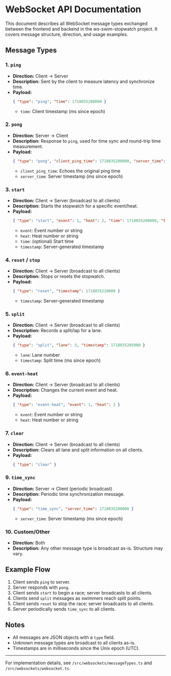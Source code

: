 # WebSocket API Documentation

This document describes all WebSocket message types exchanged between the frontend and backend in the ws-swim-stopwatch project. It covers message structure, direction, and usage examples.

## Message Types

### 1. `ping`
- **Direction:** Client → Server
- **Description:** Sent by the client to measure latency and synchronize time.
- **Payload:**
  ```json
  { "type": "ping", "time": 1718035200000 }
  ```
  - `time`: Client timestamp (ms since epoch)

### 2. `pong`
- **Direction:** Server → Client
- **Description:** Response to `ping`, used for time sync and round-trip time measurement.
- **Payload:**
  ```json
  { "type": "pong", "client_ping_time": 1718035200000, "server_time": 1718035200100 }
  ```
  - `client_ping_time`: Echoes the original ping time
  - `server_time`: Server timestamp (ms since epoch)

### 3. `start`
- **Direction:** Client → Server (broadcast to all clients)
- **Description:** Starts the stopwatch for a specific event/heat.
- **Payload:**
  ```json
  { "type": "start", "event": 1, "heat": 2, "time": 1718035200000, "timestamp": 1718035200000 }
  ```
  - `event`: Event number or string
  - `heat`: Heat number or string
  - `time`: (optional) Start time
  - `timestamp`: Server-generated timestamp

### 4. `reset` / `stop`
- **Direction:** Client → Server (broadcast to all clients)
- **Description:** Stops or resets the stopwatch.
- **Payload:**
  ```json
  { "type": "reset", "timestamp": 1718035210000 }
  ```
  - `timestamp`: Server-generated timestamp

### 5. `split`
- **Direction:** Client → Server (broadcast to all clients)
- **Description:** Records a split/lap for a lane.
- **Payload:**
  ```json
  { "type": "split", "lane": 3, "timestamp": 1718035205000 }
  ```
  - `lane`: Lane number
  - `timestamp`: Split time (ms since epoch)

### 6. `event-heat`
- **Direction:** Client → Server (broadcast to all clients)
- **Description:** Changes the current event and heat.
- **Payload:**
  ```json
  { "type": "event-heat", "event": 1, "heat": 2 }
  ```
  - `event`: Event number or string
  - `heat`: Heat number or string

### 7. `clear`
- **Direction:** Client → Server (broadcast to all clients)
- **Description:** Clears all lane and split information on all clients.
- **Payload:**
  ```json
  { "type": "clear" }
  ```

### 9. `time_sync`
- **Direction:** Server → Client (periodic broadcast)
- **Description:** Periodic time synchronization message.
- **Payload:**
  ```json
  { "type": "time_sync", "server_time": 1718035200000 }
  ```
  - `server_time`: Server timestamp (ms since epoch)

### 10. Custom/Other
- **Direction:** Both
- **Description:** Any other message type is broadcast as-is. Structure may vary.

## Example Flow
1. Client sends `ping` to server.
2. Server responds with `pong`.
3. Client sends `start` to begin a race; server broadcasts to all clients.
4. Clients send `split` messages as swimmers reach split points.
5. Client sends `reset` to stop the race; server broadcasts to all clients.
6. Server periodically sends `time_sync` to all clients.

## Notes
- All messages are JSON objects with a `type` field.
- Unknown message types are broadcast to all clients as-is.
- Timestamps are in milliseconds since the Unix epoch (UTC).

---
For implementation details, see `/src/websockets/messageTypes.ts` and `/src/websockets/websocket.ts`.
